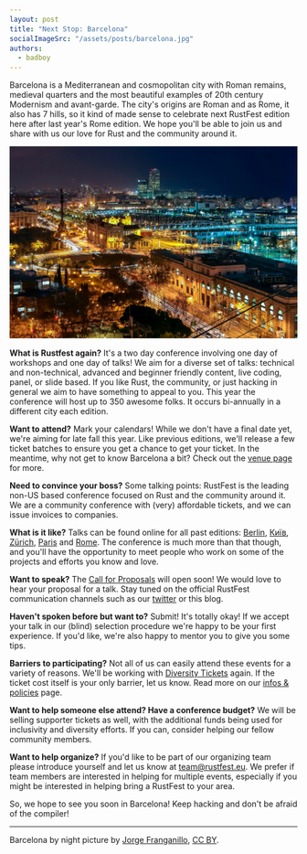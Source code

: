```yaml
---
layout: post
title: "Next Stop: Barcelona"
socialImageSrc: "/assets/posts/barcelona.jpg"
authors:
  - badboy
---
```


Barcelona is a Mediterranean and cosmopolitan city with Roman remains, medieval quarters and the most beautiful examples of 20th century Modernism and avant-garde. The city's origins are Roman and as Rome, it also has 7 hills, so it kind of made sense to celebrate next RustFest edition here after last year's Rome edition. We hope you'll be able to join us and share with us our love for Rust and the community around it.

![Barcelona by night](/assets/posts/barcelona.jpg)

**What is Rustfest again?** It's a two day conference involving one day of workshops and one day of talks! We aim for a diverse set of talks: technical and non-technical, advanced and beginner friendly content, live coding, panel, or slide based. If you like Rust, the community, or just hacking in general we aim to have something to appeal to you. This year the conference will host up to 350 awesome folks. It occurs bi-annually in a different city each edition.

**Want to attend?** Mark your calendars! While we don't have a final date yet, we're aiming for late fall this year.
Like previous editions, we'll release a few ticket batches to ensure you get a chance to get your ticket. In the meantime, why not get to know Barcelona a bit? Check out the [venue page](https://barcelona.rustfest.eu/location/) for more.

**Need to convince your boss?** Some talking points: RustFest is the leading non-US based conference focused on Rust and the community around it. We are a community conference with (very) affordable tickets, and we can issue invoices to companies.

**What is it like?** Talks can be found online for all past editions:
[Berlin](https://www.youtube.com/watch?v=fI4RG_uq-WU&list=PL85XCvVPmGQh8nWR_Z-fTmPGsUWuzb-dn),
[Київ](https://www.youtube.com/watch?v=AHprJNUCgQ0&list=PL85XCvVPmGQhvs1Rnet_24B-AI3YSM2YG),
[Zürich](https://www.youtube.com/watch?v=jywiVWKm1TI&list=PL85XCvVPmGQj9mqbJizw-zi-EhcpS5jTP),
[Paris](https://www.youtube.com/watch?v=23lRkdDXqY0&list=PL85XCvVPmGQgdqz9kz6qH3SI_hp7Zb4s1) and
[Rome](https://www.youtube.com/watch?list=PL85XCvVPmGQjEE4ICTuXGLXUDZQUuanJy&v=0sIgVnRAcn0).
 The conference is much more than that though, and you'll have the opportunity to meet people who work on some of the projects and efforts you know and love.

**Want to speak?** The [Call for Proposals](https://cfp.rustfest.eu/) will open soon! We would love to hear your proposal for a talk. Stay tuned on the official RustFest communication channels such as our [twitter](https://twitter.com/rustfest) or this blog.

**Haven't spoken before but want to?** Submit! It's totally okay! If we accept your talk in our (blind) selection procedure we're happy to be your first experience. If you'd like, we're also happy to mentor you to give you some tips.

**Barriers to participating?** Not all of us can easily attend these events for a variety of reasons. We'll be working with [Diversity Tickets](https://diversitytickets.org/) again. If the ticket cost itself is your only barrier, let us know. Read more on our [infos & policies](https://barcelona.rustfest.eu/info/) page.

**Want to help someone else attend? Have a conference budget?** We will be selling supporter tickets as well, with the additional funds being used for inclusivity and diversity efforts. If you can, consider helping our fellow community members.

**Want to help organize?** If you'd like to be part of our organizing team please introduce yourself and let us know at [team@rustfest.eu](mailto:team@rustfest.eu). We prefer if team members are interested in helping for multiple events, especially if you might be interested in helping bring a RustFest to your area.

So, we hope to see you soon in Barcelona! Keep hacking and don't be afraid of the compiler!

---

Barcelona by night picture by [Jorge Franganillo](https://www.flickr.com/photos/franganillo/),
[CC BY](https://creativecommons.org/licenses/by/2.0/).
